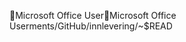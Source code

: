 Microsoft Office User                                 M i c r o s o f t   O f f i c e   U s e r   m e n t s / G i t H u b / i n n l e v e r i n g / ~ $ R E A D 